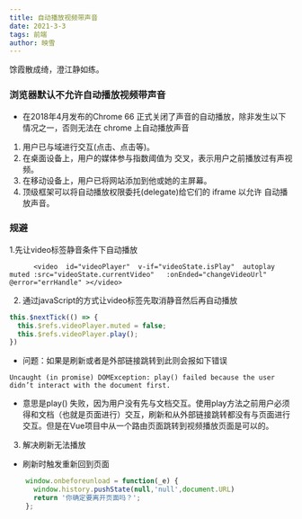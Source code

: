 ```yaml
---
title: 自动播放视频带声音
date: 2021-3-3
tags: 前端
author: 映雪
---
```


馀霞散成绮，澄江静如练。

<!--more-->

### 浏览器默认不允许自动播放视频带声音

- 在2018年4月发布的Chrome 66 正式关闭了声音的自动播放，除非发生以下情况之一，否则无法在 chrome 上自动播放声音

1. 用户已与域进行交互(点击、点击等)。
2. 在桌面设备上，用户的媒体参与指数阈值为 交叉，表示用户之前播放过有声视频。
3. 在移动设备上，用户已将网站添加到他或她的主屏幕。
4. 顶级框架可以将自动播放权限委托(delegate)给它们的 iframe 以允许 自动播放声音。

### 规避

1.先让video标签静音条件下自动播放

```vue
      <video  id="videoPlayer"  v-if="videoState.isPlay"  autoplay muted :src="videoState.currentVideo"   :onEnded="changeVideoUrl"  @error="errHandle" ></video>

```

2. 通过javaScript的方式让video标签先取消静音然后再自动播放

```js
this.$nextTick(() => {
  this.$refs.videoPlayer.muted = false;
  this.$refs.videoPlayer.play();
})
```

- 问题：如果是刷新或者是外部链接跳转到此则会报如下错误

```
Uncaught (in promise) DOMException: play() failed because the user didn’t interact with the document first.
```

- 意思是play() 失败，因为用户没有先与文档交互。使用play方法之前用户必须得和文档（也就是页面进行）交互，刷新和从外部链接跳转都没有与页面进行交互。但是在Vue项目中从一个路由页面跳转到视频播放页面是可以的。

3. 解决刷新无法播放

- 刷新时触发重新回到页面

```js
    window.onbeforeunload = function(_e) {
      window.history.pushState(null,'null',document.URL)
      return '你确定要离开页面吗？';
    };

```